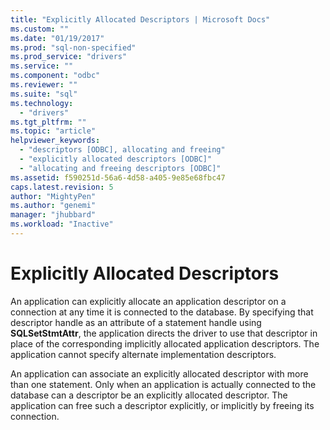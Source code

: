 ```yaml
---
title: "Explicitly Allocated Descriptors | Microsoft Docs"
ms.custom: ""
ms.date: "01/19/2017"
ms.prod: "sql-non-specified"
ms.prod_service: "drivers"
ms.service: ""
ms.component: "odbc"
ms.reviewer: ""
ms.suite: "sql"
ms.technology: 
  - "drivers"
ms.tgt_pltfrm: ""
ms.topic: "article"
helpviewer_keywords: 
  - "descriptors [ODBC], allocating and freeing"
  - "explicitly allocated descriptors [ODBC]"
  - "allocating and freeing descriptors [ODBC]"
ms.assetid: f590251d-56a6-4d58-a405-9e85e68fbc47
caps.latest.revision: 5
author: "MightyPen"
ms.author: "genemi"
manager: "jhubbard"
ms.workload: "Inactive"
---
```

# Explicitly Allocated Descriptors
An application can explicitly allocate an application descriptor on a connection at any time it is connected to the database. By specifying that descriptor handle as an attribute of a statement handle using **SQLSetStmtAttr**, the application directs the driver to use that descriptor in place of the corresponding implicitly allocated application descriptors. The application cannot specify alternate implementation descriptors.  
  
 An application can associate an explicitly allocated descriptor with more than one statement. Only when an application is actually connected to the database can a descriptor be an explicitly allocated descriptor. The application can free such a descriptor explicitly, or implicitly by freeing its connection.
